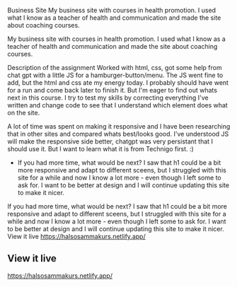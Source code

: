 
Business Site
My business site with courses in health promotion. I used what I know as a teacher of health and communication and made the site about coaching courses.

My business site with courses in health promotion.
I used what I know as a teacher of health and communication and made the site about coaching courses.

Description of the assignment
Worked with html, css, got some help from chat gpt with a little JS for a hamburger-button/menu. The JS went fine to add, but the html and css ate my energy today. I probably should have went for a run and come back later to finish it. But I'm eager to find out whats next in this course. I try to test my skills by correcting everything I've written and change code to see that I understand which element does what on the site.

A lot of time was spent on making it responsive and I have been researching that in other sites and compared whats best/looks good. I've understood JS will make the responsive side better, chatgpt was very persistant that I should use it. But I want to learn what it is from Technigo first. :)

- If you had more time, what would be next?
I saw that h1 could be a bit more responsive and adapt to different sceens, but I struggled with this site for a while and now I know a lot more - even though I left some to ask for. I want to be better at design and I will continue updating this site to make it nicer.

If you had more time, what would be next? I saw that h1 could be a bit more responsive and adapt to different sceens, but I struggled with this site for a while and now I know a lot more - even though I left some to ask for. I want to be better at design and I will continue updating this site to make it nicer.
View it live
https://halsosammakurs.netlify.app/
## View it live
https://halsosammakurs.netlify.app/
